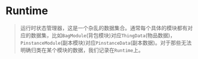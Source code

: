 # Runtime

> 运行时状态管理器，这是一个杂乱的数据集合。通常每个具体的模块都有对应的数据集，比如`BagModule`(背包模块)对应`ThingData`(物品数据)，`PinstanceModule`(副本模块)对应`PinstanceData`(副本数据)。对于那些无法明确归类在某个模块的数据，我们记录在`Runtime`上。